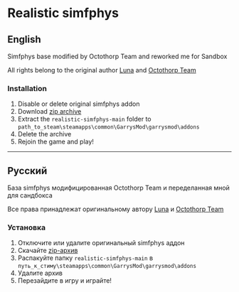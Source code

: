 # Realistic simfphys
English
-
Simfphys base modified by Octothorp Team and reworked me for Sandbox

All rights belong to the original author [Luna](https://steamcommunity.com/id/starman52439) and [Octothorp Team](https://octothorp.team/)

### Installation
1. Disable or delete original simfphys addon
2. Download [zip archive](https://github.com/f0rever512/realistic-simfphys/archive/refs/heads/main.zip)
3. Extract the `realistic-simfphys-main` folder to `path_to_steam\steamapps\common\GarrysMod\garrysmod\addons`
4. Delete the archive
5. Rejoin the game and play!

---

Русский
-
База simfphys модифицированная Octothorp Team и переделанная мной для сандбокса

Все права принадлежат оригинальному автору [Luna](https://steamcommunity.com/id/starman52439) и [Octothorp Team](https://octothorp.team/)

### Установка
1. Отключите или удалите оригинальный simfphys аддон
2. Скачайте [zip-архив](https://github.com/f0rever512/realistic-simfphys/archive/refs/heads/main.zip)
3. Распакуйте папку `realistic-simfphys-main` в `путь_к_стиму\steamapps\common\GarrysMod\garrysmod\addons`
4. Удалите архив
5. Перезайдите в игру и играйте!

